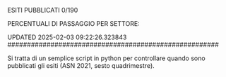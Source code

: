 ESITI PUBBLICATI 0/190 

PERCENTUALI DI PASSAGGIO PER SETTORE:

UPDATED 2025-02-03 09:22:26.323843
###################################################### 

Si tratta di un semplice script in python per controllare quando sono pubblicati gli esiti (ASN 2021, sesto quadrimestre).

